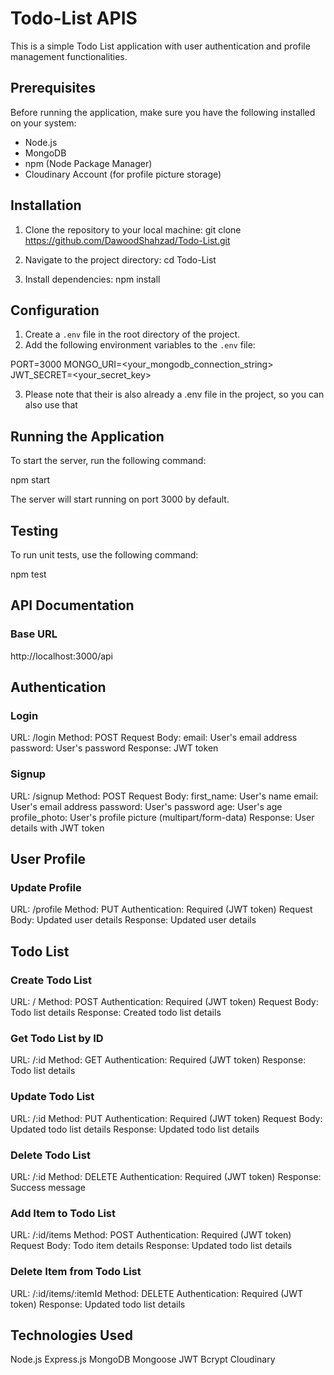 # Todo-List APIS

This is a simple Todo List application with user authentication and profile management functionalities.

## Prerequisites

Before running the application, make sure you have the following installed on your system:

- Node.js
- MongoDB
- npm (Node Package Manager)
- Cloudinary Account (for profile picture storage)

## Installation

1. Clone the repository to your local machine:
git clone https://github.com/DawoodShahzad/Todo-List.git

2. Navigate to the project directory:
cd Todo-List

3. Install dependencies:
npm install

## Configuration

1. Create a `.env` file in the root directory of the project.
2. Add the following environment variables to the `.env` file:

PORT=3000
MONGO_URI=<your_mongodb_connection_string>
JWT_SECRET=<your_secret_key>

3. Please note that their is also already a .env file in the project, so you can also use that

## Running the Application

To start the server, run the following command:

npm start

The server will start running on port 3000 by default.

## Testing

To run unit tests, use the following command:

npm test


## API Documentation

### Base URL

http://localhost:3000/api

## Authentication

### Login

URL: /login
Method: POST
Request Body:
email: User's email address
password: User's password
Response: JWT token

### Signup

URL: /signup
Method: POST
Request Body:
first_name: User's name
email: User's email address
password: User's password
age: User's age
profile_photo: User's profile picture (multipart/form-data)
Response: User details with JWT token

## User Profile

### Update Profile

URL: /profile
Method: PUT
Authentication: Required (JWT token)
Request Body: Updated user details
Response: Updated user details

## Todo List

### Create Todo List

URL: /
Method: POST
Authentication: Required (JWT token)
Request Body: Todo list details
Response: Created todo list details

### Get Todo List by ID

URL: /:id
Method: GET
Authentication: Required (JWT token)
Response: Todo list details

### Update Todo List
URL: /:id
Method: PUT
Authentication: Required (JWT token)
Request Body: Updated todo list details
Response: Updated todo list details

### Delete Todo List
URL: /:id
Method: DELETE
Authentication: Required (JWT token)
Response: Success message

### Add Item to Todo List
URL: /:id/items
Method: POST
Authentication: Required (JWT token)
Request Body: Todo item details
Response: Updated todo list details

### Delete Item from Todo List
URL: /:id/items/:itemId
Method: DELETE
Authentication: Required (JWT token)
Response: Updated todo list details

## Technologies Used
Node.js
Express.js
MongoDB
Mongoose
JWT
Bcrypt
Cloudinary